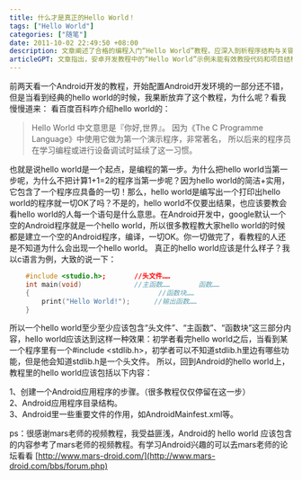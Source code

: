 ```yaml
---
title: 什么才是真正的Hello World！
tags: ["Hello World"]
categories: ["随笔"]
date: 2011-10-02 22:49:50 +08:00
description: 文章阐述了合格的编程入门“Hello World”教程，应深入剖析程序结构与关键组成，而非仅停留于展示运行结果。
articleGPT: 文章指出，安卓开发教程中的“Hello World”示例未能有效教授代码和项目结构背后的含义，而仅仅停留在演示输出，这不符合其作为编程起点的真正作用。
---
```


前两天看一个Android开发的教程，开始配置Android开发环境的一部分还不错，但是当看到经典的hello
world的时候，我果断放弃了这个教程，为什么呢？看我慢慢道来： 看百度百科咋介绍hello world的：


> Hello World 中文意思是『你好,世界』。
> 因为《The C Programme Language》中使用它做为第一个演示程序，非常著名，
> 所以后来的程序员在学习编程或进行设备调试时延续了这一习惯。

也就是说hello world是一个起点，是编程的第一步。为什么把hello world当第一步呢，为什么不把计算1+1=2的程序当第一步呢？因为hello
world的简洁+实用，它包含了一个程序应具备的一切！那么，hello world是编写出一个打印出hello
world的程序就一切OK了吗？不是的，hello world不仅要出结果，也应该要教会看hello
world的人每一个语句是什么意思。在Android开发中，google默认一个空的Android程序就是一个hello
world，所以很多教程教大家hello
world的时候都是建立一个空的Android程序，编译，一切OK。你一切做完了，看教程的人还是不知道为什么会出现一个hello world。
真正的hello world应该是什么样子？我以c语言为例，大致的说一下：

```c++
    #include <studio.h>;       //头文件……
    int main(void)             //主函数……       函数……
    {                                //函数块……
        print("Hello World!");      //输出函数……
    }
```

所以一个hello world至少至少应该包含“头文件”、“主函数”、“函数块”这三部分内容，hello
world应该达到这样一种效果：初学者看完hello world之后，当看到某一个程序里有一个#include
<stdlib.h>，初学者可以不知道stdlib.h里边有哪些功能，但是他会知道stdlib.h是一个头文件。 所以，回到Android的hello
world上，教程里的hello world应该包括以下内容：

1、创建一个Android应用程序的步骤。（很多教程仅仅停留在这一步）  
2、Android应用程序目录结构。  
3、Android里一些重要文件的作用，如AndroidMainfest.xml等。

ps：很感谢mars老师的视频教程，我受益匪浅，Android的 hello world 
应该包含的内容参考了mars老师的视频教程。有学习Android兴趣的可以去mars老师的论坛看看
[http://www.mars-droid.com/](http://www.mars-droid.com/bbs/forum.php)
